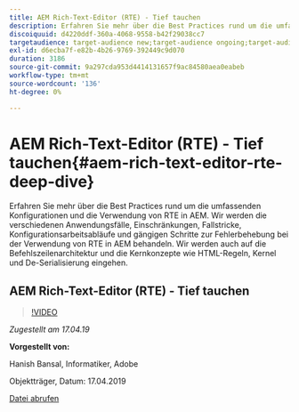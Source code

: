 ```yaml
---
title: AEM Rich-Text-Editor (RTE) - Tief tauchen
description: Erfahren Sie mehr über die Best Practices rund um die umfassenden Konfigurationen und die Verwendung von RTE in AEM. Wir werden die verschiedenen Anwendungsfälle, Einschränkungen, Fallstricke, Konfigurationsarbeitsabläufe und gängigen Schritte zur Fehlerbehebung bei der Verwendung von RTE in AEM behandeln. Wir werden auch auf die Befehlszeilenarchitektur und die Kernkonzepte wie HTML-Regeln, Kernel und De-Serialisierung eingehen.
discoiquuid: d4220ddf-360a-4068-9558-b42f29038cc7
targetaudience: target-audience new;target-audience ongoing;target-audience upgrader
exl-id: d6ecba7f-e82b-4b26-9769-392449c9d070
duration: 3186
source-git-commit: 9a297cda953d4414131657f9ac84580aea0eabeb
workflow-type: tm+mt
source-wordcount: '136'
ht-degree: 0%

---
```


# AEM Rich-Text-Editor (RTE) - Tief tauchen{#aem-rich-text-editor-rte-deep-dive}

Erfahren Sie mehr über die Best Practices rund um die umfassenden Konfigurationen und die Verwendung von RTE in AEM. Wir werden die verschiedenen Anwendungsfälle, Einschränkungen, Fallstricke, Konfigurationsarbeitsabläufe und gängigen Schritte zur Fehlerbehebung bei der Verwendung von RTE in AEM behandeln. Wir werden auch auf die Befehlszeilenarchitektur und die Kernkonzepte wie HTML-Regeln, Kernel und De-Serialisierung eingehen.

## AEM Rich-Text-Editor (RTE) - Tief tauchen

>[!VIDEO](https://video.tv.adobe.com/v/27087/?quality=9)

*Zugestellt am 17.04.19*

**Vorgestellt von:**

Hanish Bansal, Informatiker, Adobe

Objektträger, Datum: 17.04.2019

[Datei abrufen](assets/aem-gems-aem-rte-04172019.pdf)
